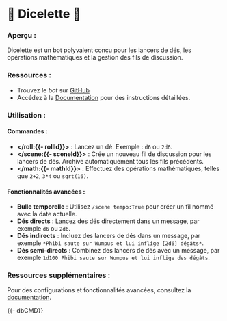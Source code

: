 # :game_die: **Dicelette** :game_die:

### Aperçu :
Dicelette est un bot polyvalent conçu pour les lancers de dés, les opérations mathématiques et la gestion des fils de discussion.

### Ressources :
- Trouvez le *bot* sur [GitHub](<https://github.com/Dicelette/discord-dicelette/blob/main/README.md>)
- Accédez à la [Documentation](<https://dicelette.github.io/>) pour des instructions détaillées.

### Utilisation :
#### Commandes :
- **</roll:{{- rollId}}>** : Lancez un dé. Exemple : `d6` ou `2d6`.
- **</scene:{{- sceneId}}>** : Crée un nouveau fil de discussion pour les lancers de dés. Archive automatiquement tous les fils précédents.
- **</math:{{- mathId}}>** : Effectuez des opérations mathématiques, telles que `2+2`, `3*4` ou `sqrt(16)`.

#### Fonctionnalités avancées :
- **Bulle temporelle** : Utilisez `/scene tempo:True` pour créer un fil nommé avec la date actuelle.
- **Dés directs** : Lancez des dés directement dans un message, par exemple `d6` ou `2d6`.
- **Dés indirects** : Incluez des lancers de dés dans un message, par exemple `*Phibi saute sur Wumpus et lui inflige [2d6] dégâts*`.
- **Dés semi-directs** : Combinez des lancers de dés avec un message, par exemple `1d100 Phibi saute sur Wumpus et lui inflige des dégâts`.

### Ressources supplémentaires :
Pour des configurations et fonctionnalités avancées, consultez la [documentation](<https://dicelette.github.io/>).

{{- dbCMD}}